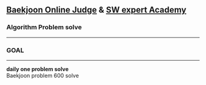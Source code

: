 ## [Baekjoon Online Judge][1] & [SW expert Academy][2] 
### Algorithm Problem solve
----------------------------

### GOAL
-----------------------------
<strong>daily one problem solve</strong><br>
Baekjoon problem 600 solve









[1]:https://www.acmicpc.net/
[2]:https://swexpertacademy.com/main/main.do
